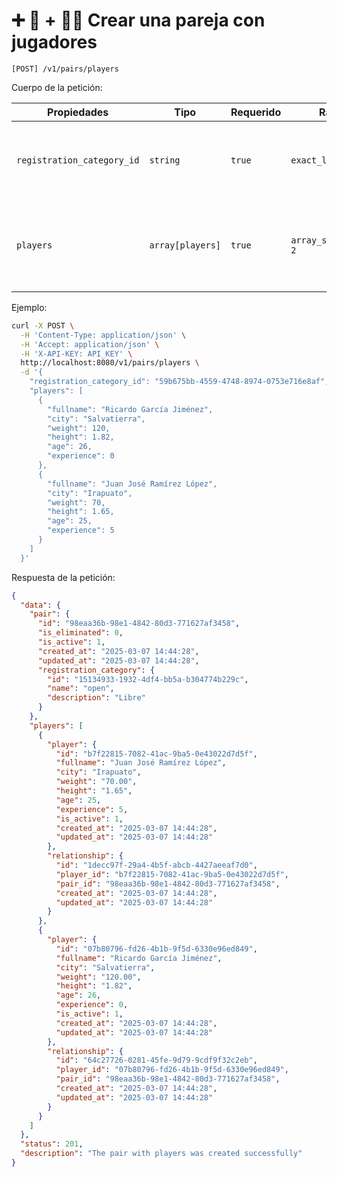 # ➕ 👫 + 🏃‍♂️ Crear una pareja con jugadores

```
[POST] /v1/pairs/players
```

Cuerpo de la petición:

| Propiedades | Tipo | Requerido | Rango | Descripción |
| ----------- | ---- | --------- | ----- | ----------- |
| `registration_category_id` | `string` | `true` | `exact_len: 36` | Identificador de la categoría de inscripción de la pareja ([ver](../registration-categories/index.html)). |
| `players` | `array[players]` |  `true` | `array_size_equal: 2` | Una lista con la información de los jugadores de la pareja ([ver](../players/create.html)). |

Ejemplo:

```bash
curl -X POST \
  -H 'Content-Type: application/json' \
  -H 'Accept: application/json' \
  -H 'X-API-KEY: API_KEY' \
  http://localhost:8080/v1/pairs/players \
  -d '{
    "registration_category_id": "59b675bb-4559-4748-8974-0753e716e8af",
    "players": [
      {
        "fullname": "Ricardo García Jiménez",
        "city": "Salvatierra",
        "weight": 120,
        "height": 1.82,
        "age": 26,
        "experience": 0
      },
      {
        "fullname": "Juan José Ramírez López",
        "city": "Irapuato",
        "weight": 70,
        "height": 1.65,
        "age": 25,
        "experience": 5
      }
    ]
  }'
```

Respuesta de la petición:

```json
{
  "data": {
    "pair": {
      "id": "98eaa36b-98e1-4842-80d3-771627af3458",
      "is_eliminated": 0,
      "is_active": 1,
      "created_at": "2025-03-07 14:44:28",
      "updated_at": "2025-03-07 14:44:28",
      "registration_category": {
        "id": "15134933-1932-4df4-bb5a-b304774b229c",
        "name": "open",
        "description": "Libre"
      }
    },
    "players": [
      {
        "player": {
          "id": "b7f22815-7082-41ac-9ba5-0e43022d7d5f",
          "fullname": "Juan José Ramírez López",
          "city": "Irapuato",
          "weight": "70.00",
          "height": "1.65",
          "age": 25,
          "experience": 5,
          "is_active": 1,
          "created_at": "2025-03-07 14:44:28",
          "updated_at": "2025-03-07 14:44:28"
        },
        "relationship": {
          "id": "1decc97f-29a4-4b5f-abcb-4427aeeaf7d0",
          "player_id": "b7f22815-7082-41ac-9ba5-0e43022d7d5f",
          "pair_id": "98eaa36b-98e1-4842-80d3-771627af3458",
          "created_at": "2025-03-07 14:44:28",
          "updated_at": "2025-03-07 14:44:28"
        }
      },
      {
        "player": {
          "id": "07b80796-fd26-4b1b-9f5d-6330e96ed849",
          "fullname": "Ricardo García Jiménez",
          "city": "Salvatierra",
          "weight": "120.00",
          "height": "1.82",
          "age": 26,
          "experience": 0,
          "is_active": 1,
          "created_at": "2025-03-07 14:44:28",
          "updated_at": "2025-03-07 14:44:28"
        },
        "relationship": {
          "id": "64c27726-0281-45fe-9d79-9cdf9f32c2eb",
          "player_id": "07b80796-fd26-4b1b-9f5d-6330e96ed849",
          "pair_id": "98eaa36b-98e1-4842-80d3-771627af3458",
          "created_at": "2025-03-07 14:44:28",
          "updated_at": "2025-03-07 14:44:28"
        }
      }
    ]
  },
  "status": 201,
  "description": "The pair with players was created successfully"
}
```
